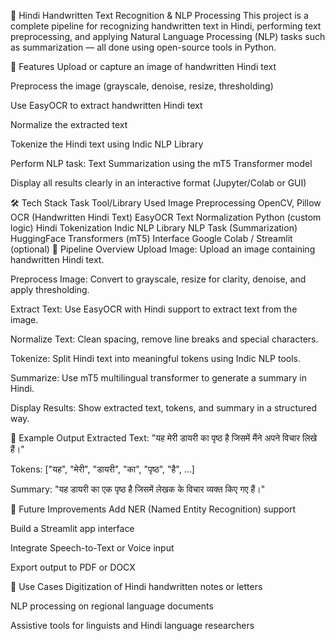 📝 Hindi Handwritten Text Recognition & NLP Processing
This project is a complete pipeline for recognizing handwritten text in Hindi, performing text preprocessing, and applying Natural Language Processing (NLP) tasks such as summarization — all done using open-source tools in Python.

📌 Features
Upload or capture an image of handwritten Hindi text

Preprocess the image (grayscale, denoise, resize, thresholding)

Use EasyOCR to extract handwritten Hindi text

Normalize the extracted text

Tokenize the Hindi text using Indic NLP Library

Perform NLP task: Text Summarization using the mT5 Transformer model

Display all results clearly in an interactive format (Jupyter/Colab or GUI)

🛠️ Tech Stack
Task	Tool/Library Used
Image Preprocessing	OpenCV, Pillow
OCR (Handwritten Hindi Text)	EasyOCR
Text Normalization	Python (custom logic)
Hindi Tokenization	Indic NLP Library
NLP Task (Summarization)	HuggingFace Transformers (mT5)
Interface	Google Colab / Streamlit (optional)
🔄 Pipeline Overview
Upload Image: Upload an image containing handwritten Hindi text.

Preprocess Image: Convert to grayscale, resize for clarity, denoise, and apply thresholding.

Extract Text: Use EasyOCR with Hindi support to extract text from the image.

Normalize Text: Clean spacing, remove line breaks and special characters.

Tokenize: Split Hindi text into meaningful tokens using Indic NLP tools.

Summarize: Use mT5 multilingual transformer to generate a summary in Hindi.

Display Results: Show extracted text, tokens, and summary in a structured way.

📂 Example Output
Extracted Text:
"यह मेरी डायरी का पृष्ठ है जिसमें मैंने अपने विचार लिखे हैं।"

Tokens:
["यह", "मेरी", "डायरी", "का", "पृष्ठ", "है", ...]

Summary:
"यह डायरी का एक पृष्ठ है जिसमें लेखक के विचार व्यक्त किए गए हैं।"

🚀 Future Improvements
Add NER (Named Entity Recognition) support

Build a Streamlit app interface

Integrate Speech-to-Text or Voice input

Export output to PDF or DOCX

🧠 Use Cases
Digitization of Hindi handwritten notes or letters

NLP processing on regional language documents

Assistive tools for linguists and Hindi language researchers
